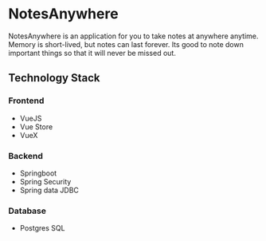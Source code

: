 # NotesAnywhere
NotesAnywhere is an application for you to take notes at anywhere anytime. Memory is short-lived, but notes can last forever. Its good to note down important things so that it will never be missed out.

## Technology Stack
### Frontend
- VueJS
- Vue Store
- VueX
### Backend
- Springboot
- Spring Security
- Spring data JDBC
### Database
- Postgres SQL

